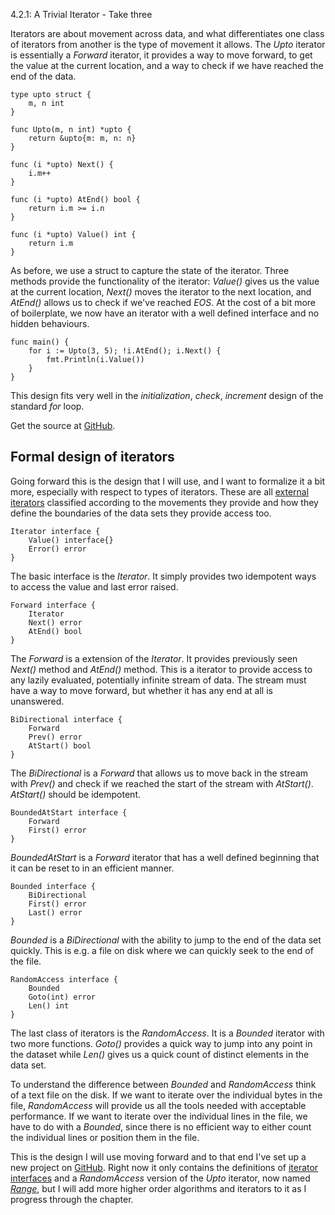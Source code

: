 4.2.1: A Trivial Iterator - Take three

Iterators are about movement across data, and what differentiates one class of iterators from another is the type of movement it allows. The *Upto* iterator is essentially a *Forward* iterator, it provides a way to move forward, to get the value at the current location, and a way to check if we have reached the end of the data.

    type upto struct {
        m, n int
    }
    
    func Upto(m, n int) *upto {
        return &upto{m: m, n: n}
    }
    
    func (i *upto) Next() {
        i.m++
    }
    
    func (i *upto) AtEnd() bool {
        return i.m >= i.n
    }
    
    func (i *upto) Value() int {
        return i.m
    }

As before, we use a struct to capture the state of the iterator. Three methods provide the functionality of the iterator: *Value()* gives us the value at the current location, *Next()* moves the iterator to the next location, and *AtEnd()* allows us to check if we've reached *EOS*. At the cost of a bit more of boilerplate, we now have an iterator with a well defined interface and no hidden behaviours.

    func main() {
        for i := Upto(3, 5); !i.AtEnd(); i.Next() {
            fmt.Println(i.Value())
        }
    }

This design fits very well in the *initialization*, *check*, *increment* design of the standard *for* loop.

Get the source at [GitHub](https://github.com/mg/hog/blob/master/c4/upto_take3.go).

## Formal design of iterators

Going forward this is the design that I will use, and I want to formalize it a bit more, especially with respect to types of iterators. These are all [external iterators](http://journal.stuffwithstuff.com/2013/01/13/iteration-inside-and-out/) classified according to the movements they provide and how they define the boundaries of the data sets they provide access too.

    Iterator interface {
        Value() interface{}
        Error() error
    }

The basic interface is the *Iterator*. It simply provides two idempotent ways to access the value and last error raised.

    Forward interface {
        Iterator
        Next() error
        AtEnd() bool
    }

The *Forward* is a extension of the *Iterator*. It provides previously seen *Next()* method and *AtEnd()* method. This is a iterator to provide access to any lazily evaluated, potentially infinite stream of data. The stream must have a way to move forward, but whether it has any end at all is unanswered.


    BiDirectional interface {
        Forward
        Prev() error
        AtStart() bool
    }

The *BiDirectional* is a *Forward* that allows us to move back in the stream with *Prev()* and check if we reached the start of the stream with *AtStart()*. *AtStart()* should be idempotent.

    BoundedAtStart interface {
        Forward
        First() error
    }

*BoundedAtStart* is a *Forward* iterator that has a well defined beginning that it can be reset to in an efficient manner.

    Bounded interface {
        BiDirectional
        First() error
        Last() error
    }

*Bounded* is a *BiDirectional* with the ability to jump to the end of the data set quickly. This is e.g. a file on disk where we can quickly seek to the end of the file.

    RandomAccess interface {
        Bounded
        Goto(int) error
        Len() int
    }

The last class of iterators is the *RandomAccess*. It is a *Bounded* iterator with two more functions. *Goto()* provides a quick way to jump into any point in the dataset while *Len()* gives us a quick count of distinct elements in the data set.

To understand the difference between *Bounded* and *RandomAccess* think of a text file on the disk. If we want to iterate over the individual bytes in the file, *RandomAccess* will provide us all the tools needed with acceptable performance. If we want to iterate over the individual lines in the file, we have to do with a *Bounded*, since there is no efficient way to either count the individual lines or position them in the file.

This is the design I will use moving forward and to that end I've set up a new project on [GitHub](https://github.com/mg/i). Right now it only contains the definitions of [iterator interfaces](https://github.com/mg/i/blob/master/iteator.go) and a *RandomAccess* version of the *Upto* iterator, now named [*Range*](https://github.com/mg/i/blob/master/iutil/range.go), but I will add more higher order algorithms and iterators to it as I progress through the chapter.